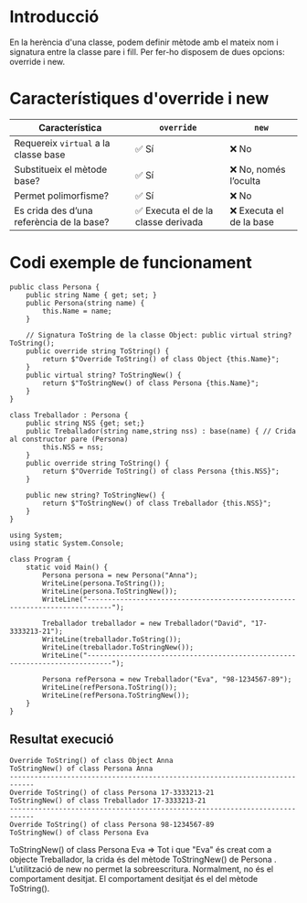 # Introducció
En la herència d'una classe, podem definir mètode amb el mateix nom i signatura entre la classe pare i fill. Per fer-ho disposem de dues opcions: override i new.  
# Característiques d'override i new
| **Característica**                            | `override` | `new` |
|-----------------------------------------------|-----------|-------|
| Requereix `virtual` a la classe base         | ✅ Sí     | ❌ No  |
| Substitueix el mètode base?                   | ✅ Sí     | ❌ No, només l’oculta |
| Permet polimorfisme?                          | ✅ Sí     | ❌ No  |
| Es crida des d’una referència de la base?     | ✅ Executa el de la classe derivada | ❌ Executa el de la base |
# Codi exemple de funcionament
```CSharp
public class Persona {
    public string Name { get; set; }
    public Persona(string name) {
        this.Name = name;
    }

    // Signatura ToString de la classe Object: public virtual string? ToString();
    public override string ToString() {
        return $"Override ToString() of class Object {this.Name}";
    }
    public virtual string? ToStringNew() {
        return $"ToStringNew() of class Persona {this.Name}";
    }
}

class Treballador : Persona {
    public string NSS {get; set;}
    public Treballador(string name,string nss) : base(name) { // Crida al constructor pare (Persona)
        this.NSS = nss;
    }
    public override string ToString() {
        return $"Override ToString() of class Persona {this.NSS}";
    }

    public new string? ToStringNew() {
        return $"ToStringNew() of class Treballador {this.NSS}";
    }
}

using System;
using static System.Console;

class Program {
    static void Main() {
        Persona persona = new Persona("Anna");
        WriteLine(persona.ToString());  
        WriteLine(persona.ToStringNew());  
        WriteLine("----------------------------------------------------------------------------");

        Treballador treballador = new Treballador("David", "17-3333213-21");
        WriteLine(treballador.ToString());  
        WriteLine(treballador.ToStringNew());  
        WriteLine("----------------------------------------------------------------------------");

        Persona refPersona = new Treballador("Eva", "98-1234567-89"); 
        WriteLine(refPersona.ToString());  
        WriteLine(refPersona.ToStringNew());  
    }
}
```
## Resultat execució
```
Override ToString() of class Object Anna
ToStringNew() of class Persona Anna
----------------------------------------------------------------------------
Override ToString() of class Persona 17-3333213-21
ToStringNew() of class Treballador 17-3333213-21
----------------------------------------------------------------------------
Override ToString() of class Persona 98-1234567-89
ToStringNew() of class Persona Eva
```
ToStringNew() of class Persona Eva => Tot i que "Eva" és creat com a objecte Treballador, la crida és del mètode ToStringNew() de Persona . L'utilització de new no permet la sobreescritura. Normalment, no és el comportament desitjat. El comportament desitjat és el del mètode ToString().  
